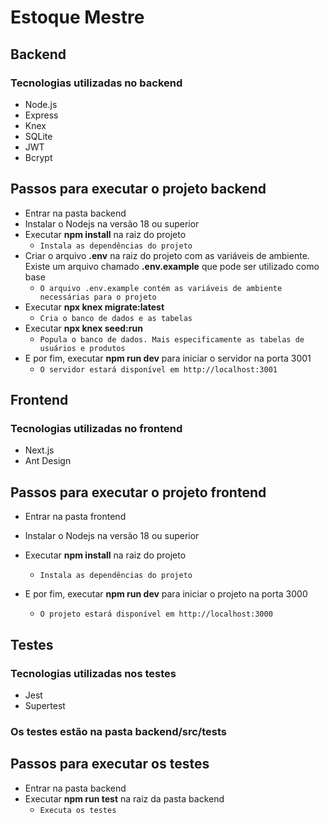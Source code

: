 # Estoque Mestre

## Backend
### Tecnologias utilizadas no backend
- Node.js
- Express
- Knex
- SQLite
- JWT
- Bcrypt

## Passos para executar o projeto backend
- Entrar na pasta backend
- Instalar o Nodejs na versão 18 ou superior
- Executar **npm install** na raiz do projeto
  - ```Instala as dependências do projeto```
- Criar o arquivo **.env** na raiz do projeto com as variáveis de ambiente. Existe um arquivo chamado **.env.example** que pode ser utilizado como base
  - ```O arquivo .env.example contém as variáveis de ambiente necessárias para o projeto```
- Executar **npx knex migrate:latest**
  - ````Cria o banco de dados e as tabelas````
- Executar **npx knex seed:run**
  - ```Popula o banco de dados. Mais especificamente as tabelas de usuários e produtos```
- E por fim, executar **npm run dev** para iniciar o servidor na porta 3001
  - ```O servidor estará disponível em http://localhost:3001```

## Frontend
### Tecnologias utilizadas no frontend
- Next.js
- Ant Design

## Passos para executar o projeto frontend

- Entrar na pasta frontend
- Instalar o Nodejs na versão 18 ou superior
- Executar **npm install** na raiz do projeto
  - ```Instala as dependências do projeto```

- E por fim, executar **npm run dev** para iniciar o projeto na porta 3000
  - ```O projeto estará disponível em http://localhost:3000```

## Testes

### Tecnologias utilizadas nos testes
- Jest
- Supertest

### Os testes estão na pasta backend/src/tests

## Passos para executar os testes
- Entrar na pasta backend
- Executar **npm run test** na raiz da pasta backend
  - ```Executa os testes```
